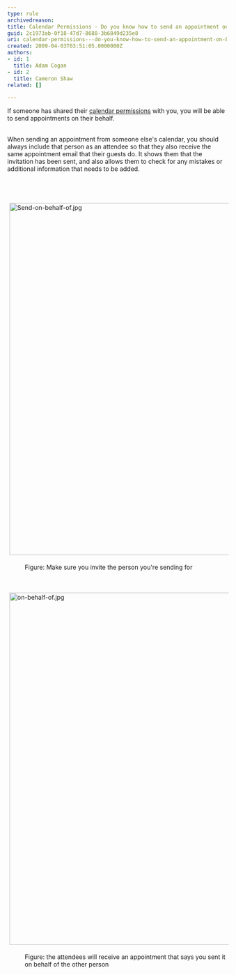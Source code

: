 ```yaml
---
type: rule
archivedreason: 
title: Calendar Permissions - Do you know how to send an appointment on behalf of someone else?
guid: 2c1973ab-0f18-47d7-8688-3b6849d235e8
uri: calendar-permissions---do-you-know-how-to-send-an-appointment-on-behalf-of-someone-else
created: 2009-04-03T03:51:05.0000000Z
authors:
- id: 1
  title: Adam Cogan
- id: 2
  title: Cameron Shaw
related: []

---
```



If someone has shared their&#160;<a href="/_layouts/15/FIXUPREDIRECT.ASPX?WebId=3dfc0e07-e23a-4cbb-aac2-e778b71166a2&amp;TermSetId=07da3ddf-0924-4cd2-a6d4-a4809ae20160&amp;TermId=86a7e3f1-964a-47bc-ba84-d28bd42d3df4">calendar permissions</a>&#160;with you,&#160;​​​you will be able to send&#160;​appointments on their&#160;behalf.<div><br></div><div>When sending an appointment from so​meone else's calendar, you should always include that person as an attendee so that they also receive the same appointment email that their guests do. It shows them that the invitation has been sent, and also allows them to check for any mistakes or additional information that needs to be added. ​​</div>
<br><excerpt class='endintro'></excerpt><br>
<dl class="ssw15-rteElement-ImageArea">​<img src="/SiteAssets/appointments-do-you-know-how-to-add-an-appointment-in-someone-elses-calendar/Send-on-behalf-of.jpg" alt="Send-on-behalf-of.jpg" style="margin&#58;5px;width&#58;808px;" /></dl><dd class="ssw15-rteElement-FigureGood">Figure&#58; Make sure you invite the person you're sending for<br></dd><p><br></p><dl class="ssw15-rteElement-ImageArea"><img src="/SiteAssets/appointments-do-you-know-how-to-add-an-appointment-in-someone-elses-calendar/on-behalf-of.jpg" alt="on-behalf-of.jpg" style="margin&#58;5px;width&#58;808px;" /></dl><dd class="ssw15-rteElement-FigureGood">Figure&#58; the attendees will receive​ an appointment that says you sent it on behalf of​​​​​&#160;the other person<br></dd>


